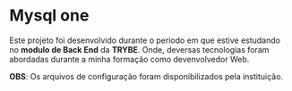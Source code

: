 # Mysql one

Este projeto foi desenvolvido durante o periodo em que estive estudando no **modulo de Back End** da **TRYBE**. Onde, deversas tecnologias foram abordadas durante a minha formação como devenvolvedor Web.

**OBS**: Os arquivos de configuração foram disponibilizados pela instituição.
